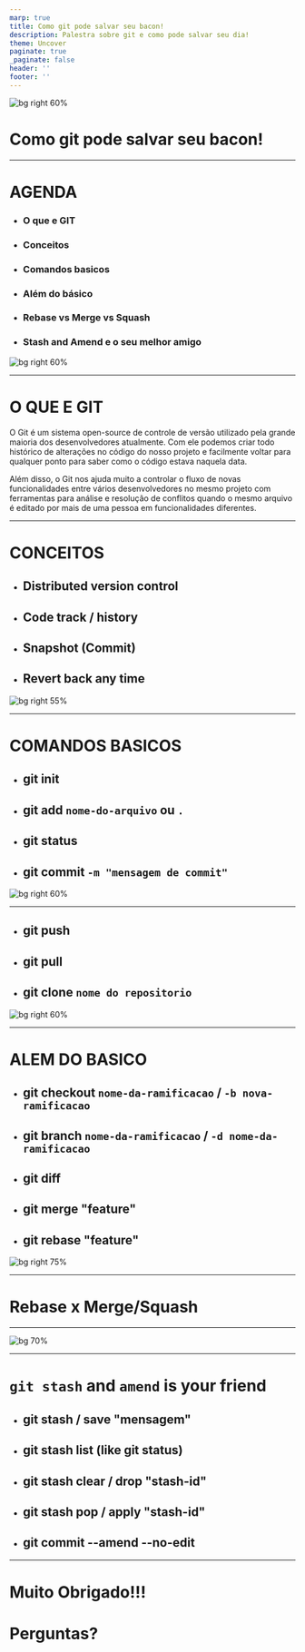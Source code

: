```yaml
---
marp: true
title: Como git pode salvar seu bacon!
description: Palestra sobre git e como pode salvar seu dia!
theme: Uncover
paginate: true
_paginate: false
header: ''
footer: ''
---
```


![bg right 60%](https://icongr.am/octicons/mark-github.svg)

# <!--fit--> Como git pode salvar seu bacon!

---

<!-- backgroundColor: #123 -->
<!-- color: white -->
# AGENDA

- ### O que e GIT
- ### Conceitos
- ### Comandos basicos
- ### Além do básico
- ### Rebase vs Merge vs Squash
- ### Stash and Amend e o seu melhor amigo

![bg right 60%](assets/agenda.png)

---
<!-- header: o que e git -->

# O QUE E GIT

O Git é um sistema open-source de controle de versão utilizado pela grande maioria dos desenvolvedores atualmente. Com ele podemos criar todo histórico de alterações no código do nosso projeto e facilmente voltar para qualquer ponto para saber como o código estava naquela data.

Além disso, o Git nos ajuda muito a controlar o fluxo de novas funcionalidades entre vários desenvolvedores no mesmo projeto com ferramentas para análise e resolução de conflitos quando o mesmo arquivo é editado por mais de uma pessoa em funcionalidades diferentes.

---
<!-- header: git conceitos -->

# CONCEITOS 

* ## Distributed version control
* ## Code track / history
* ## Snapshot (Commit)
* ## Revert back any time

![bg right 55%](assets/concepts.png)

---
<!-- header: comandos basicos -->
# COMANDOS BASICOS

* ## git init
* ## git add `nome-do-arquivo` ou `.`
* ## git status
* ## git commit `-m "mensagem de commit"`

![bg right 60%](assets/basics.jpg)

---
<!-- header: git basics -->

* ## git push
* ## git pull
* ## git clone `nome do repositorio`

![bg right 60%](assets/basics.jpg)

---
<!-- header: alem do basico -->
# ALEM DO BASICO

* ## git checkout `nome-da-ramificacao` / `-b nova-ramificacao`
* ## git branch `nome-da-ramificacao` / `-d nome-da-ramificacao`    
* ## git diff
* ## git merge "feature"
* ## git rebase "feature"

![bg right 75%](assets/merge-rebase.png)

---

# <!--fit--> Rebase x Merge/Squash

---
![bg 70%](assets/rebase-vs-merge.png)

---
<!-- header: alem do basico -->

# <!--fit--> `git stash` and `amend` is your friend

* ## git stash / save "mensagem"
* ## git stash list (like git status)
* ## git stash clear / drop "stash-id"
* ## git stash pop / apply "stash-id"
* ## git commit --amend --no-edit

---
# <!--fit--> Muito Obrigado!!! 
# <!--fit--> Perguntas?
